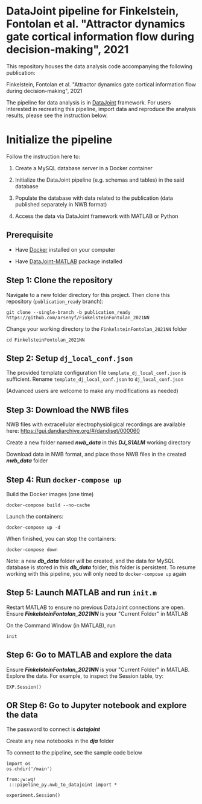 # DataJoint pipeline for Finkelstein, Fontolan et al. "Attractor dynamics gate cortical information flow during decision-making", 2021

This repository houses the data analysis code accompanying the following publication: 

Finkelstein, Fontolan et al. "Attractor dynamics gate cortical information flow during decision-making", 2021

The pipeline for data analysis is in [DataJoint](https://datajoint.io/) framework. For users interested in recreating this pipeline, import data and reproduce the analysis results, 
please see the instruction below.

# Initialize the pipeline

Follow the instruction here to:

1. Create a MySQL database server in a Docker container

2. Initialize the DataJoint pipeline (e.g. schemas and tables) in the said database

3. Populate the database with data related to the publication (data published separately in NWB format)

5. Access the data via DataJoint framework with MATLAB or Python


## Prerequisite

+ Have [Docker](https://www.docker.com/products/docker-desktop) installed on your computer

+ Have [DataJoint-MATLAB](https://docs.datajoint.io/matlab/setup/01-Install-and-Connect.html) package installed


## Step 1: Clone the repository
Navigate to a new folder directory for this project. Then clone this repository (`publication_ready` branch):
    
    
    git clone --single-branch -b publication_ready https://github.com/arsenyf/FinkelsteinFontolan_2021NN
    

Change your working directory to the `FinkelsteinFontolan_2021NN` folder


    cd FinkelsteinFontolan_2021NN


## Step 2: Setup `dj_local_conf.json`
The provided template configuration file `template_dj_local_conf.json` is sufficient. 
Rename `template_dj_local_conf.json` to `dj_local_conf.json`

(Advanced users are welcome to make any modifications as needed)

## Step 3: Download the NWB files

NWB files with extracellular electrophysioligical recordings are available here:
https://gui.dandiarchive.org/#/dandiset/000060


Create a new folder named ***nwb_data*** in this ***DJ_S1ALM*** working directory 

Download data in NWB format, and place those NWB files in the created ***nwb_data*** folder


## Step 4: Run `docker-compose up`
Build the Docker images (one time)

    docker-compose build --no-cache

Launch the containers:
    
    docker-compose up -d
    
When finished, you can stop the containers:

    docker-compose down
    
Note: a new ***db_data*** folder will be created, and the data for MySQL database is stored in this ***db_data*** folder, this folder is persistent.
To resume working with this pipeline, you will only need to `docker-compose up` again


## Step 5: Launch MATLAB and run `init.m`

Restart MATLAB to ensure no previous DataJoint connections are open. Ensure ***FinkelsteinFontolan_2021NN*** is your "Current Folder" in MATLAB

On the Command Window (in MATLAB), run


    init
    
## Step 6: Go to MATLAB and explore the data

Ensure ***FinkelsteinFontolan_2021NN*** is your "Current Folder" in MATLAB.
Explore the data. For example, to inspect the Session table, try:

    
    EXP.Session()

    
## OR Step 6: Go to Jupyter notebook and explore the data
The password to connect is ***datajoint***

Create any new notebooks in the ***dja*** folder

To connect to the pipeline, see the sample code below
    
    
    import os
    os.chdir('/main')
    
    from:;w:wq!
     :::pipeline_py.nwb_to_datajoint import *
    
    experiment.Session()
    
